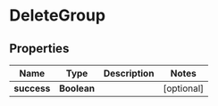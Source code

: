 
# DeleteGroup

## Properties
Name | Type | Description | Notes
------------ | ------------- | ------------- | -------------
**success** | **Boolean** |  |  [optional]



